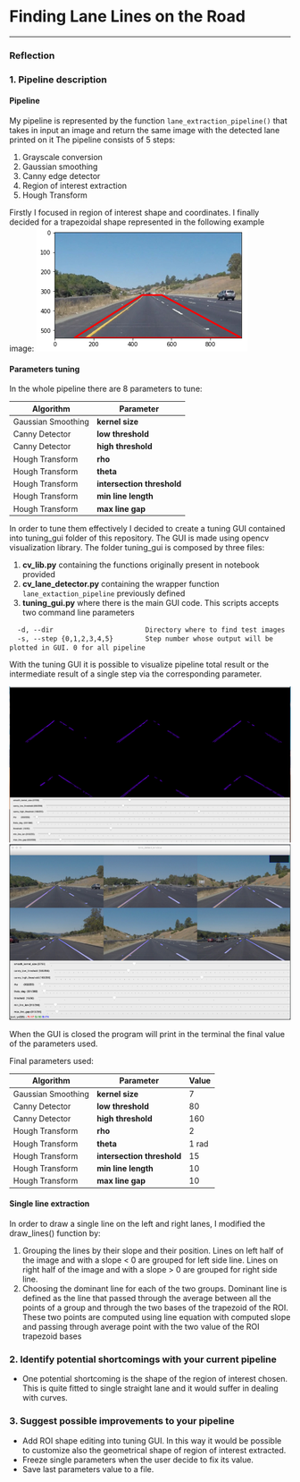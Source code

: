 # **Finding Lane Lines on the Road** 

[//]: # (Image References)

[img_tuning_gui]: ./writeup_img/tuning_gui.png "Tuning Gui complete"
[img_tuning_gui_canny]: ./writeup_img/tuning_gui_canny.png "Tuning Gui with canny result displayed"
[img_roi]: ./writeup_img/roi.jpg "Region of interest visualization"

---

### Reflection

### 1. Pipeline description

#### Pipeline
My pipeline is represented by the function ```lane_extraction_pipeline()``` that takes in input an image and return the same image with the detected lane printed on it
The pipeline consists of 5 steps:

1. Grayscale conversion
2. Gaussian smoothing 
3. Canny edge detector
4. Region of interest extraction
5. Hough Transform

Firstly I focused in region of interest shape and coordinates. 
I finally decided for a trapezoidal shape represented in the following example image:
![alt text][img_roi]

#### Parameters tuning
In the whole pipeline there are 8 parameters to tune:

Algorithm | Parameter | 
------------ | ------------
Gaussian Smoothing | **kernel size** 
Canny Detector |  **low threshold**
Canny Detector |  **high threshold**
Hough Transform |  **rho** 
Hough Transform |  **theta** 
Hough Transform |  **intersection threshold**
Hough Transform |  **min line length**
Hough Transform  | **max line gap**

In order to tune them effectively I decided to create a tuning GUI contained into tuning_gui folder of this repository. The GUI is made using opencv visualization library.
The folder tuning_gui is composed by three files:

1. **cv_lib.py** containing the functions originally present in notebook provided
2. **cv_lane_detector.py** containing the wrapper function ```lane_extaction_pipeline``` previously defined
3. **tuning_gui.py** where there is the main GUI code. This scripts accepts two command line parameters
```
  -d, --dir                       Directory where to find test images
  -s, --step {0,1,2,3,4,5}        Step number whose output will be plotted in GUI. 0 for all pipeline
```

With the tuning GUI it is possible to visualize pipeline total result or the intermediate result of a single step via the corresponding parameter.

![alt text][img_tuning_gui_canny]![alt text][img_tuning_gui]

When the GUI is closed the program will print in the terminal the final value of the parameters used.

Final parameters used:

Algorithm | Parameter | Value
------------ | ------------ | -------------
Gaussian Smoothing  |  **kernel size** | 7
Canny Detector |  **low threshold** | 80
Canny Detector |  **high threshold** | 160
Hough Transform |  **rho** | 2
Hough Transform |  **theta** | 1 rad
Hough Transform |  **intersection threshold** | 15
Hough Transform |  **min line length** | 10
Hough Transform |  **max line gap** | 10

#### Single line extraction
In order to draw a single line on the left and right lanes, I modified the draw_lines() function by:

1. Grouping the lines by their slope and their position. 
Lines on left half of the image and with a slope < 0 are grouped for left side line.
Lines on right half of the image and with a slope > 0 are grouped for right side line.
2. Choosing the dominant line for each of the two groups.
Dominant line is defined as the line that passed through the average between all the points of a group and through the two bases of the trapezoid of the ROI. These two points are computed using line equation with computed slope and passing through average point with the two value of the ROI trapezoid bases

### 2. Identify potential shortcomings with your current pipeline

- One potential shortcoming is the shape of the region of interest chosen. This is quite fitted to single straight lane and it would suffer in dealing with curves.

### 3. Suggest possible improvements to your pipeline

- Add ROI shape editing into tuning GUI. In this way it would be possible to customize also the geometrical shape of region of interest extracted. 
- Freeze single parameters when the user decide to fix its value. 
- Save last parameters value to a file.

